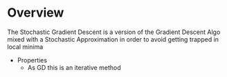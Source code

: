 
# Overview 

The Stochastic Gradient Descent is a version of the Gradient Descent Algo mixed with a Stochastic Approximation in order to avoid getting trapped in local minima 
- Properties 
  - As GD this is an iterative method 




